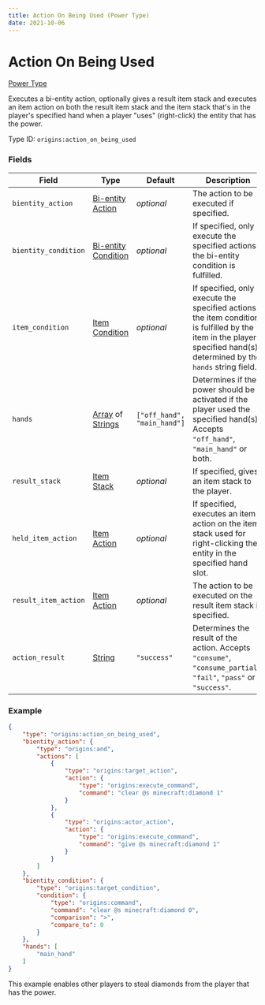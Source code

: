 ```yaml
---
title: Action On Being Used (Power Type)
date: 2021-10-06
---
```

# Action On Being Used

[Power Type](../power_types.md)

Executes a bi-entity action, optionally gives a result item stack and executes an item action on both the result item stack and the item stack that's in the player's specified hand when a player "uses" (right-click) the entity that has the power.

Type ID: `origins:action_on_being_used`

### Fields

Field | Type | Default | Description
------|------|---------|-------------
`bientity_action` | [Bi-entity Action](../bientity_actions.md) | _optional_ | The action to be executed if specified.
`bientity_condition` | [Bi-entity Condition](../bientity_conditions.md) | _optional_ | If specified, only execute the specified actions if the bi-entity condition is fulfilled.
`item_condition` | [Item Condition](../item_conditions.md) | _optional_ | If specified, only execute the specified actions if the item condition is fulfilled by the item in the player's specified hand(s) determined by the `hands` string field.
`hands`| [Array](../data_types/array.md) of [Strings](../data_types/string.md) | `["off_hand", "main_hand"]` | Determines if the power should be activated if the player used the specified hand(s). Accepts `"off_hand"`, `"main_hand"` or both.
`result_stack`| [Item Stack](../data_types/item_stack.md) | _optional_ | If specified, gives an item stack to the player.
`held_item_action`| [Item Action](../item_actions.md) | _optional_ | If specified, executes an item action on the item stack used for right-clicking the entity in the specified hand slot.
`result_item_action` | [Item Action](../item_actions.md) | _optional_ | The action to be executed on the result item stack if specified.
`action_result` | [String](../data_types/string.md) | `"success"` | Determines the result of the action. Accepts `"consume"`, `"consume_partial"`, `"fail"`, `"pass"` or `"success"`.

### Example
```json
{
    "type": "origins:action_on_being_used",
    "bientity_action": {
        "type": "origins:and",
        "actions": [
            {
                "type": "origins:target_action",
                "action": {
                    "type": "origins:execute_command",
                    "command": "clear @s minecraft:diamond 1"
                }
            },
            {
                "type": "origins:actor_action",
                "action": {
                    "type": "origins:execute_command",
                    "command": "give @s minecraft:diamond 1"
                }
            }
        ]
    },
    "bientity_condition": {
        "type": "origins:target_condition",
        "condition": {
            "type": "origins:command",
            "command": "clear @s minecraft:diamond 0",
            "comparison": ">",
            "compare_to": 0
        }
    },
    "hands": [
        "main_hand"
    ]
}
```
This example enables other players to steal diamonds from the player that has the power.